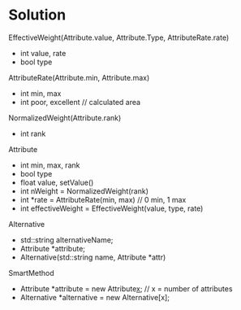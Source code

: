 # Solution
EffectiveWeight(Attribute.value, Attribute.Type, AttributeRate.rate)
- int value, rate
- bool type

AttributeRate(Attribute.min, Attribute.max)
- int min, max
- int poor, excellent // calculated area

NormalizedWeight(Attribute.rank)
- int rank

Attribute
- int min, max, rank
- bool type
- float value, setValue()
- int nWeight = NormalizedWeight(rank)
- int *rate = AttributeRate(min, max) // 0 min, 1 max
- int effectiveWeight = EffectiveWeight(value, type, rate)

Alternative
- std::string alternativeName;
- Attribute *attribute;
- Alternative(std::string name, Attribute *attr)

SmartMethod
- Attribute *attribute = new Attribute[x](min,max,rank,type); // x = number of attributes
- Alternative *alternative = new Alternative[x];
